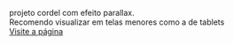 projeto cordel com efeito parallax. <br>
Recomendo visualizar em telas menores como  a de tablets <br>
<a href="https://kmarlon21.github.io/Cordel-Moderno/" target="_blank">Visite a página</a>
